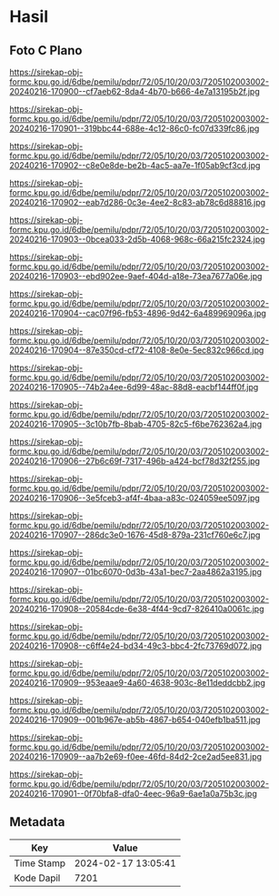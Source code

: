# Hasil

## Foto C Plano

https://sirekap-obj-formc.kpu.go.id/6dbe/pemilu/pdpr/72/05/10/20/03/7205102003002-20240216-170900--cf7aeb62-8da4-4b70-b666-4e7a13195b2f.jpg

https://sirekap-obj-formc.kpu.go.id/6dbe/pemilu/pdpr/72/05/10/20/03/7205102003002-20240216-170901--319bbc44-688e-4c12-86c0-fc07d339fc86.jpg

https://sirekap-obj-formc.kpu.go.id/6dbe/pemilu/pdpr/72/05/10/20/03/7205102003002-20240216-170902--c8e0e8de-be2b-4ac5-aa7e-1f05ab9cf3cd.jpg

https://sirekap-obj-formc.kpu.go.id/6dbe/pemilu/pdpr/72/05/10/20/03/7205102003002-20240216-170902--eab7d286-0c3e-4ee2-8c83-ab78c6d88816.jpg

https://sirekap-obj-formc.kpu.go.id/6dbe/pemilu/pdpr/72/05/10/20/03/7205102003002-20240216-170903--0bcea033-2d5b-4068-968c-66a215fc2324.jpg

https://sirekap-obj-formc.kpu.go.id/6dbe/pemilu/pdpr/72/05/10/20/03/7205102003002-20240216-170903--ebd902ee-9aef-404d-a18e-73ea7677a06e.jpg

https://sirekap-obj-formc.kpu.go.id/6dbe/pemilu/pdpr/72/05/10/20/03/7205102003002-20240216-170904--cac07f96-fb53-4896-9d42-6a489969096a.jpg

https://sirekap-obj-formc.kpu.go.id/6dbe/pemilu/pdpr/72/05/10/20/03/7205102003002-20240216-170904--87e350cd-cf72-4108-8e0e-5ec832c966cd.jpg

https://sirekap-obj-formc.kpu.go.id/6dbe/pemilu/pdpr/72/05/10/20/03/7205102003002-20240216-170905--74b2a4ee-6d99-48ac-88d8-eacbf144ff0f.jpg

https://sirekap-obj-formc.kpu.go.id/6dbe/pemilu/pdpr/72/05/10/20/03/7205102003002-20240216-170905--3c10b7fb-8bab-4705-82c5-f6be762362a4.jpg

https://sirekap-obj-formc.kpu.go.id/6dbe/pemilu/pdpr/72/05/10/20/03/7205102003002-20240216-170906--27b6c69f-7317-496b-a424-bcf78d32f255.jpg

https://sirekap-obj-formc.kpu.go.id/6dbe/pemilu/pdpr/72/05/10/20/03/7205102003002-20240216-170906--3e5fceb3-af4f-4baa-a83c-024059ee5097.jpg

https://sirekap-obj-formc.kpu.go.id/6dbe/pemilu/pdpr/72/05/10/20/03/7205102003002-20240216-170907--286dc3e0-1676-45d8-879a-231cf760e6c7.jpg

https://sirekap-obj-formc.kpu.go.id/6dbe/pemilu/pdpr/72/05/10/20/03/7205102003002-20240216-170907--01bc6070-0d3b-43a1-bec7-2aa4862a3195.jpg

https://sirekap-obj-formc.kpu.go.id/6dbe/pemilu/pdpr/72/05/10/20/03/7205102003002-20240216-170908--20584cde-6e38-4f44-9cd7-826410a0061c.jpg

https://sirekap-obj-formc.kpu.go.id/6dbe/pemilu/pdpr/72/05/10/20/03/7205102003002-20240216-170908--c6ff4e24-bd34-49c3-bbc4-2fc73769d072.jpg

https://sirekap-obj-formc.kpu.go.id/6dbe/pemilu/pdpr/72/05/10/20/03/7205102003002-20240216-170909--953eaae9-4a60-4638-903c-8e11deddcbb2.jpg

https://sirekap-obj-formc.kpu.go.id/6dbe/pemilu/pdpr/72/05/10/20/03/7205102003002-20240216-170909--001b967e-ab5b-4867-b654-040efb1ba511.jpg

https://sirekap-obj-formc.kpu.go.id/6dbe/pemilu/pdpr/72/05/10/20/03/7205102003002-20240216-170909--aa7b2e69-f0ee-46fd-84d2-2ce2ad5ee831.jpg

https://sirekap-obj-formc.kpu.go.id/6dbe/pemilu/pdpr/72/05/10/20/03/7205102003002-20240216-170901--0f70bfa8-dfa0-4eec-96a9-6ae1a0a75b3c.jpg


## Metadata

| Key        | Value               |
| ---------- | ------------------- |
| Time Stamp | 2024-02-17 13:05:41 |
| Kode Dapil | 7201                |



